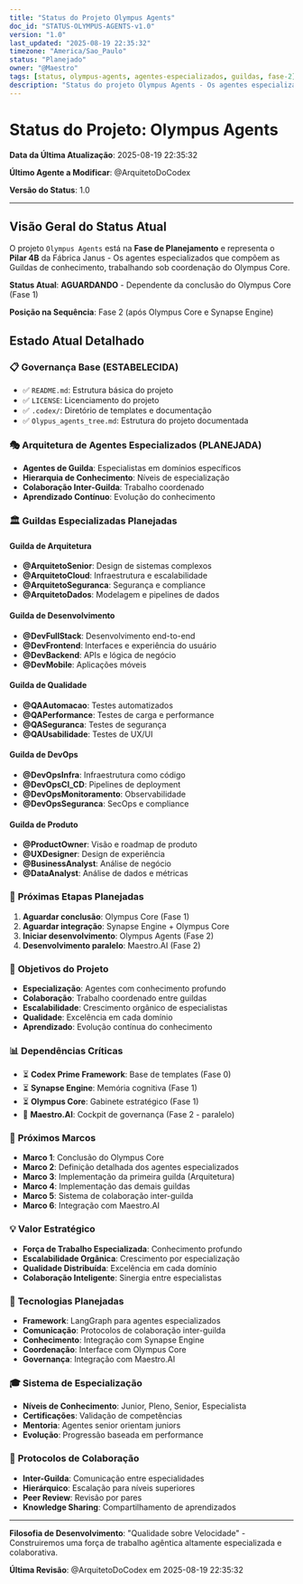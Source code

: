 ```yaml
---
title: "Status do Projeto Olympus Agents"
doc_id: "STATUS-OLYMPUS-AGENTS-v1.0"
version: "1.0"
last_updated: "2025-08-19 22:35:32"
timezone: "America/Sao_Paulo"
status: "Planejado"
owner: "@Maestro"
tags: [status, olympus-agents, agentes-especializados, guildas, fase-2]
description: "Status do projeto Olympus Agents - Os agentes especializados das Guildas (Pilar 4B)"
---
```


# Status do Projeto: Olympus Agents

**Data da Última Atualização**: 2025-08-19 22:35:32

**Último Agente a Modificar**: @ArquitetoDoCodex

**Versão do Status**: 1.0

---

## Visão Geral do Status Atual

O projeto `Olympus Agents` está na **Fase de Planejamento** e representa o **Pilar 4B** da Fábrica Janus - Os agentes especializados que compõem as Guildas de conhecimento, trabalhando sob coordenação do Olympus Core.

**Status Atual**: **AGUARDANDO** - Dependente da conclusão do Olympus Core (Fase 1)

**Posição na Sequência**: Fase 2 (após Olympus Core e Synapse Engine)

## Estado Atual Detalhado

### 📋 **Governança Base (ESTABELECIDA)**
- ✅ `README.md`: Estrutura básica do projeto
- ✅ `LICENSE`: Licenciamento do projeto
- ✅ `.codex/`: Diretório de templates e documentação
- ✅ `Olypus_agents_tree.md`: Estrutura do projeto documentada

### 🎭 **Arquitetura de Agentes Especializados (PLANEJADA)**
- **Agentes de Guilda**: Especialistas em domínios específicos
- **Hierarquia de Conhecimento**: Níveis de especialização
- **Colaboração Inter-Guilda**: Trabalho coordenado
- **Aprendizado Contínuo**: Evolução do conhecimento

### 🏛️ **Guildas Especializadas Planejadas**

#### **Guilda de Arquitetura**
- **@ArquitetoSenior**: Design de sistemas complexos
- **@ArquitetoCloud**: Infraestrutura e escalabilidade
- **@ArquitetoSeguranca**: Segurança e compliance
- **@ArquitetoDados**: Modelagem e pipelines de dados

#### **Guilda de Desenvolvimento**
- **@DevFullStack**: Desenvolvimento end-to-end
- **@DevFrontend**: Interfaces e experiência do usuário
- **@DevBackend**: APIs e lógica de negócio
- **@DevMobile**: Aplicações móveis

#### **Guilda de Qualidade**
- **@QAAutomacao**: Testes automatizados
- **@QAPerformance**: Testes de carga e performance
- **@QASeguranca**: Testes de segurança
- **@QAUsabilidade**: Testes de UX/UI

#### **Guilda de DevOps**
- **@DevOpsInfra**: Infraestrutura como código
- **@DevOpsCI_CD**: Pipelines de deployment
- **@DevOpsMonitoramento**: Observabilidade
- **@DevOpsSeguranca**: SecOps e compliance

#### **Guilda de Produto**
- **@ProductOwner**: Visão e roadmap de produto
- **@UXDesigner**: Design de experiência
- **@BusinessAnalyst**: Análise de negócio
- **@DataAnalyst**: Análise de dados e métricas

### 🔄 **Próximas Etapas Planejadas**
1. **Aguardar conclusão**: Olympus Core (Fase 1)
2. **Aguardar integração**: Synapse Engine + Olympus Core
3. **Iniciar desenvolvimento**: Olympus Agents (Fase 2)
4. **Desenvolvimento paralelo**: Maestro.AI (Fase 2)

### 🎯 **Objetivos do Projeto**
- **Especialização**: Agentes com conhecimento profundo
- **Colaboração**: Trabalho coordenado entre guildas
- **Escalabilidade**: Crescimento orgânico de especialistas
- **Qualidade**: Excelência em cada domínio
- **Aprendizado**: Evolução contínua do conhecimento

### 📊 **Dependências Críticas**
- ⏳ **Codex Prime Framework**: Base de templates (Fase 0)
- ⏳ **Synapse Engine**: Memória cognitiva (Fase 1)
- ⏳ **Olympus Core**: Gabinete estratégico (Fase 1)
- 🔄 **Maestro.AI**: Cockpit de governança (Fase 2 - paralelo)

### 🚀 **Próximos Marcos**
- **Marco 1**: Conclusão do Olympus Core
- **Marco 2**: Definição detalhada dos agentes especializados
- **Marco 3**: Implementação da primeira guilda (Arquitetura)
- **Marco 4**: Implementação das demais guildas
- **Marco 5**: Sistema de colaboração inter-guilda
- **Marco 6**: Integração com Maestro.AI

### 💡 **Valor Estratégico**
- **Força de Trabalho Especializada**: Conhecimento profundo
- **Escalabilidade Orgânica**: Crescimento por especialização
- **Qualidade Distribuída**: Excelência em cada domínio
- **Colaboração Inteligente**: Sinergia entre especialistas

### 🔧 **Tecnologias Planejadas**
- **Framework**: LangGraph para agentes especializados
- **Comunicação**: Protocolos de colaboração inter-guilda
- **Conhecimento**: Integração com Synapse Engine
- **Coordenação**: Interface com Olympus Core
- **Governança**: Integração com Maestro.AI

### 🎓 **Sistema de Especialização**
- **Níveis de Conhecimento**: Junior, Pleno, Senior, Especialista
- **Certificações**: Validação de competências
- **Mentoria**: Agentes senior orientam juniors
- **Evolução**: Progressão baseada em performance

### 🤝 **Protocolos de Colaboração**
- **Inter-Guilda**: Comunicação entre especialidades
- **Hierárquico**: Escalação para níveis superiores
- **Peer Review**: Revisão por pares
- **Knowledge Sharing**: Compartilhamento de aprendizados

---

**Filosofia de Desenvolvimento**: "Qualidade sobre Velocidade" - Construiremos uma força de trabalho agêntica altamente especializada e colaborativa.

**Última Revisão**: @ArquitetoDoCodex em 2025-08-19 22:35:32